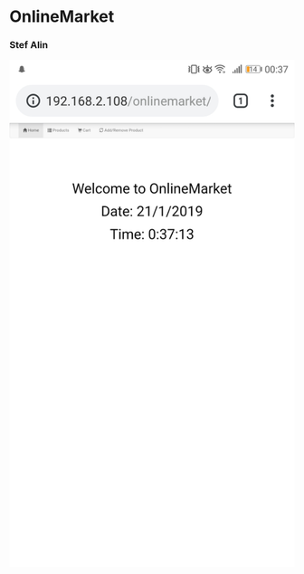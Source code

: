 # OnlineMarket

### Stef Alin

![alt text](https://github.com/AlienMonkey/AlienMonkey.github.io/blob/master/OnlineMarket/Screenshot_20190121-003714.jpg "Home")
